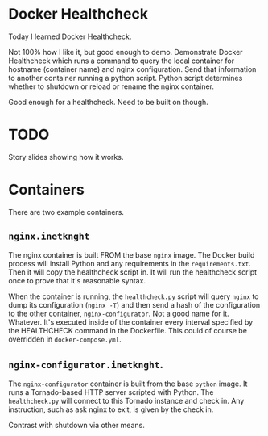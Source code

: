# Docker Healthcheck

Today I learned Docker Healthcheck.

Not 100% how I like it, but good enough to demo. Demonstrate Docker Healthcheck
which runs a command to query the local container for hostname (container name)
and nginx configuration. Send that information to another container running a
python script. Python script determines whether to shutdown or reload or rename
the nginx container.

Good enough for a healthcheck. Need to be built on though.

# TODO

Story slides showing how it works.

# Containers

There are two example containers.

## `nginx.inetknght`

The nginx container is built FROM the base `nginx` image. The Docker build
process will install Python and any requirements in the `requirements.txt`. Then
it will copy the healthcheck script in. It will run the healthcheck script once
to prove that it's reasonable syntax.

When the container is running, the `healthcheck.py` script will query `nginx` to
dump its configuration (`nginx -T`) and then send a hash of the configuration to
the other container, `nginx-configurator`. Not a good name for it. Whatever.
It's executed inside of the container every interval specified by the
HEALTHCHECK command in the Dockerfile. This could of course be overridden in
`docker-compose.yml`.

## `nginx-configurator.inetknght`.

The `nginx-configurator` container is built from the base `python` image. It
runs a Tornado-based HTTP server scripted with Python. The `healthcheck.py`
will connect to this Tornado instance and check in. Any instruction, such as ask
nginx to exit, is given by the check in.

Contrast with shutdown via other means.
